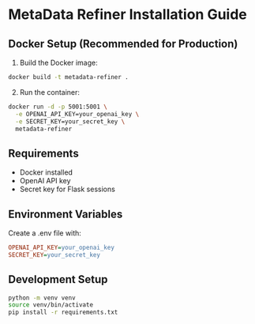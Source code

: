 # MetaData Refiner Installation Guide

## Docker Setup (Recommended for Production)

1. Build the Docker image:
```bash
docker build -t metadata-refiner .
```

2. Run the container:
```bash
docker run -d -p 5001:5001 \
  -e OPENAI_API_KEY=your_openai_key \
  -e SECRET_KEY=your_secret_key \
  metadata-refiner
```

## Requirements
- Docker installed
- OpenAI API key
- Secret key for Flask sessions

## Environment Variables
Create a .env file with:
```ini
OPENAI_API_KEY=your_openai_key
SECRET_KEY=your_secret_key
```

## Development Setup
```bash
python -m venv venv
source venv/bin/activate
pip install -r requirements.txt
